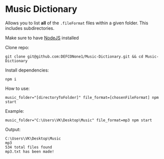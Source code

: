 # Music Dictionary

Allows you to list **all** of the `.fileFormat` files within a given folder. This includes subdirectories.

Make sure to have [NodeJS](https://nodejs.org/) installed

Clone repo: 

    git clone git@github.com:DEFCONone1/Music-Dictionary.git && cd Music-Dictionary

Install dependencies:

    npm i

How to use: 

    music_folder="[directoryToFolder]" file_format=[chosenFileFormat] npm start

Example:

    music_folder="C:\Users\VK\Desktop\Music" file_format=mp3 npm start

Output:

    C:\Users\VK\Desktop\Music
    mp3
    534 total files found
    mp3.txt has been made!

